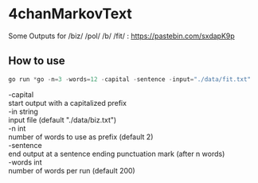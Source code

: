 # 4chanMarkovText

Some Outputs for /biz/ /pol/ /b/ /fit/ : https://pastebin.com/sxdapK9p

How to use
----------

```cpp
go run *go -n=3 -words=12 -capital -sentence -input="./data/fit.txt"
```

  -capital  
				start output with a capitalized prefix  
  -in string  
        input file (default "./data/biz.txt")  
  -n int  
        number of words to use as prefix (default 2)  
  -sentence  
        end output at a sentence ending punctuation mark (after n words)  
  -words int  
        number of words per run (default 200)  
